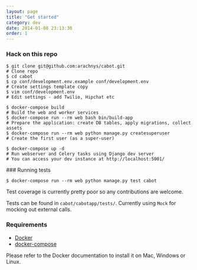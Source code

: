 ```yaml
---
layout: page
title: "Get started"
category: dev
date: 2014-01-08 23:13:30
order: 1
---
```


### Hack on this repo

    $ git clone git@github.com:arachnys/cabot.git
    # Clone repo
    $ cd cabot
    $ cp conf/development.env.example conf/development.env
    # Create settings template copy
    $ vim conf/development.env
    # Edit settings - add Twilio, Hipchat etc

    $ docker-compose build
    # Build the web and worker services
    $ docker-compose run --rm web bash bin/build-app
    # Prepare the application: create DB tables, apply migrations, collect assets
    $ docker-compose run --rm web python manage.py createsuperuser
    # Create the first user (as a super-user)

    $ docker-compose up -d
    # Run webserver and Celery tasks using Django dev server
    # You can access your dev instance at http://localhost:5001/


### Running tests


    $ docker-compose run --rm web python manage.py test cabot

Test coverage is currently pretty poor so any contributions are welcome.

Tests can be found in `cabot/cabotapp/tests/`. Currently using `Mock` for mocking out external calls.

### Requirements

*   [Docker](https://www.docker.com/)
*   [docker-compose](https://docs.docker.com/compose/)

Please refer to the Docker documentation to install it on Mac, Windows or Linux.
